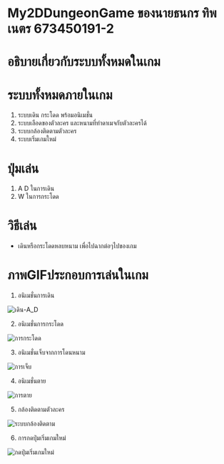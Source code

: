 # My2DDungeonGame ของนายธนกร ทิพเนตร 673450191-2
# อธิบายเกี่ยวกับระบบทั้งหมดในเกม

# ระบบทั้งหมดภายในเกม
  1. ระบบเดิน กระโดด พร้อมอนิเมชั่น
  2. ระบบเลือดของตัวละคร และหนามที่ทำดาเมจกับตัวละครได้
  3. ระบบกล้องติดตามตัวละคร
  4. ระบบเริ่มเกมใหม่

# ปุ่มเล่น
  1. A D ในการเดิน
  2. W ในการกระโดด

# วิธีเล่น
  - เดินหรือกระโดดหลบหนาม เพื่อไปฉากต่อๆไปของเกม

# ภาพGIFประกอบการเล่นในเกม

  1.  อนิเมชั่นการเดิน

![เดิน-A_D](https://github.com/user-attachments/assets/252f949c-04e5-4719-b94d-4ddb291ef311)
<br>

  
  

  
  
  
  2.  อนิเมชั่นการกระโดด

![การกระโดด](https://github.com/user-attachments/assets/579bbba2-2818-429e-8391-27803dd076a4)
<br>

  
  
  
  
  3.  อนิเมชั่นเจ็บจากการโดนหนาม

![การเจ็บ](https://github.com/user-attachments/assets/130081c9-a44d-4357-a62f-47f698e38795)
<br>

  
  
  
  
  4.  อนิเมชั่นตาย

![การตาย](https://github.com/user-attachments/assets/5bdab07d-c325-41be-b891-c7e0da101180)
<br>

  
  
  
  
  5.  กล้องติดตามตัวละคร

![ระบบกล้องติดตาม](https://github.com/user-attachments/assets/c8541ee4-4ae9-466d-9f62-f5e3e305f3c5)
<br>

  
  
  
  
  6.  การกดปุ่มเริ่มเกมใหม่

![กดปุ่มเริ่มเกมใหม่](https://github.com/user-attachments/assets/35c97f13-12f8-4893-a3d3-7b47f2f90f60)
<br>
